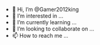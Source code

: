 - 👋 Hi, I’m @Gamer2012king
- 👀 I’m interested in ...
- 🌱 I’m currently learning ...
- 💞️ I’m looking to collaborate on ...
- 📫 How to reach me ...

<!---
Gamer2012king/Gamer2012king is a ✨ special ✨ repository because its `README.md` (this file) appears on your GitHub profile.
You can click the Preview link to take a look at your changes.
--->
